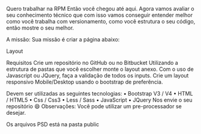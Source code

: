 Quero trabalhar na RPM
Então você chegou até aqui. Agora vamos avaliar o seu conhecimento técnico que com isso vamos conseguir entender melhor como você trabalha com versionamento, como você estrutura o seu código, então mostre o seu melhor.

A missão:
Sua missão é criar a página abaixo:

Layout

Requisitos
Crie um repositório no GitHub ou no Bitbucket
Utilizando a estrutura de pastas que você escolher monte o layout anexo.
Com o uso de Javascript ou JQuery, faça a validação de todos os inputs.
Crie um layout responsivo Mobile/Desktop usando o bootstrap de preferência.

Devem ser utilizadas as seguintes tecnologias:
•	Bootstrap V3 / V4 
•	HTML / HTML5
•	Css / Css3 
•	Less / Sass
•	JavaScript
•	JQuery
Nos envie o seu repositório 😄
Observações:
Você pode utilizar um pre-processador se desejar.

Os arquivos PSD está na pasta public
